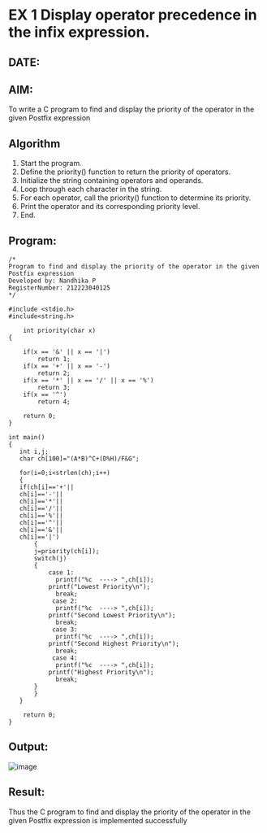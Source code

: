 # EX 1 Display operator precedence in the infix expression.
## DATE:
## AIM:
To write a C program to find and display the priority of the operator in the given Postfix expression

## Algorithm
 1. Start the program. 
 2. Define the priority() function to return the priority of operators. 
 3. Initialize the string containing operators and operands. 
 4. Loop through each character in the string. 
 5. For each operator, call the priority() function to determine its priority. 
 6. Print the operator and its corresponding priority level. 
 7. End.    
## Program:
```
/*
Program to find and display the priority of the operator in the given Postfix expression
Developed by: Nandhika P
RegisterNumber: 212223040125 
*/

#include <stdio.h>
#include<string.h>

    int priority(char x)
{
    
    if(x == '&' || x == '|')
        return 1;
    if(x == '+' || x == '-')
        return 2;
    if(x == '*' || x == '/' || x == '%')
        return 3;
    if(x == '^')
        return 4;
        
    return 0;
}

int main()
{
   int i,j;
   char ch[100]="(A*B)^C+(D%H)/F&G";
   
   for(i=0;i<strlen(ch);i++)
   {
   if(ch[i]=='+'||
   ch[i]=='-'||
   ch[i]=='*'||
   ch[i]=='/'||
   ch[i]=='%'||
   ch[i]=='^'||
   ch[i]=='&'||
   ch[i]=='|')
       {
       j=priority(ch[i]);
       switch(j)
       {
           case 1:
             printf("%c  ----> ",ch[i]);
           printf("Lowest Priority\n");
             break;
            case 2:
             printf("%c  ----> ",ch[i]);
           printf("Second Lowest Priority\n");
             break;
            case 3:
             printf("%c  ----> ",ch[i]);
           printf("Second Highest Priority\n"); 
             break;
            case 4:
             printf("%c  ----> ",ch[i]);
           printf("Highest Priority\n");
             break;
       }
       }
   }
   
    return 0;
}
```

## Output:

![image](https://github.com/user-attachments/assets/19938c71-d8b8-4076-89ce-f2dc49a67021)


## Result:
Thus the C program to find and display the priority of the operator in the given Postfix expression is implemented successfully
